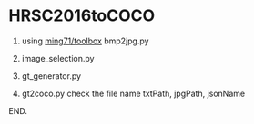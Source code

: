 # HRSC2016toCOCO

1. using [ming71/toolbox](https://github.com/ming71/toolbox/blob/master/converter/bmp2jpg.py) bmp2jpg.py

2. image_selection.py 

3. gt_generator.py

4. gt2coco.py
   check the file name 
   txtPath, jpgPath, jsonName 
 
 END.

